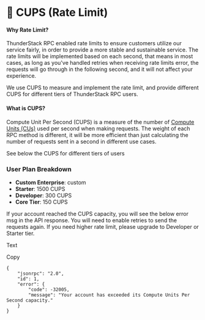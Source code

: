 # 📀 CUPS (Rate Limit)

#### Why Rate Limit? <a href="#why-rate-limit" id="why-rate-limit"></a>

ThunderStack RPC enabled rate limits to ensure customers utilize our service fairly, in order to provide a more stable and sustainable service. The rate limits will be implemented based on each second, that means in most cases, as long as you've handled retries when receiving rate limits error, the requests will go through in the following second, and it will not affect your experience.

We use CUPS to measure and implement the rate limit, and provide different CUPS for different tiers of ThunderStack RPC users.

#### What is CUPS? <a href="#what-is-cups" id="what-is-cups"></a>

Compute Unit Per Second (CUPS) is a measure of the number of [Compute Units (CUs)](https://thunderstack.gitbook.io/thunderstuck-rpc-docs/compute-units-cus) used per second when making requests. The weight of each RPC method is different, it will be more efficient than just calculating the number of requests sent in a second in different use cases.

See below the CUPS for different tiers of users

### User Plan Breakdown

* **Custom Enterprise**: custom
* **Starter**: 1500 CUPS
* **Developer**: 300 CUPS
* **Core Tier**: 150 CUPS

If your account reached the CUPS capacity, you will see the below error msg in the API response. You will need to enable retries to send the requests again. If you need higher rate limit, please upgrade to Developer or Starter tier.

Text

Copy

```
{
    "jsonrpc": "2.0",
    "id": 1,
    "error": {
        "code": -32005,
        "message": "Your account has exceeded its Compute Units Per Second capacity."
    }
}
```
